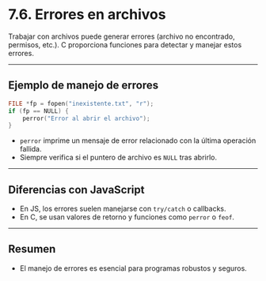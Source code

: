 # 7.6. Errores en archivos

Trabajar con archivos puede generar errores (archivo no encontrado, permisos, etc.). C proporciona funciones para detectar y manejar estos errores.

---

## Ejemplo de manejo de errores

```c
FILE *fp = fopen("inexistente.txt", "r");
if (fp == NULL) {
    perror("Error al abrir el archivo");
}
```

- `perror` imprime un mensaje de error relacionado con la última operación fallida.
- Siempre verifica si el puntero de archivo es `NULL` tras abrirlo.

---

## Diferencias con JavaScript

- En JS, los errores suelen manejarse con `try/catch` o callbacks.
- En C, se usan valores de retorno y funciones como `perror` o `feof`.

---

## Resumen

- El manejo de errores es esencial para programas robustos y seguros.
